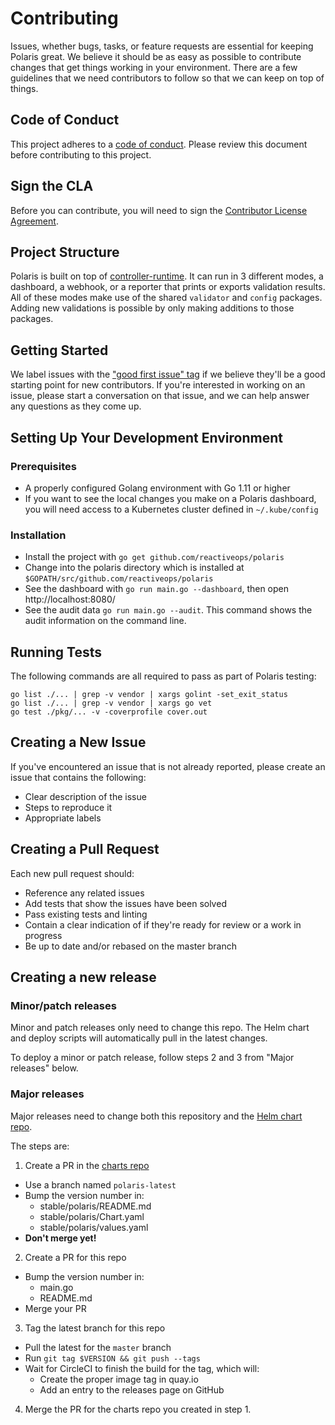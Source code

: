 # Contributing

Issues, whether bugs, tasks, or feature requests are essential for keeping Polaris great. We believe it should be as easy as possible to contribute changes that get things working in your environment. There are a few guidelines that we need contributors to follow so that we can keep on top of things.

## Code of Conduct

This project adheres to a [code of conduct](CODE_OF_CONDUCT.md). Please review this document before contributing to this project.

## Sign the CLA
Before you can contribute, you will need to sign the [Contributor License Agreement](https://cla-assistant.io/reactiveops/polaris).

## Project Structure

Polaris is built on top of [controller-runtime](https://github.com/kubernetes-sigs/controller-runtime). It can run in 3 different modes, a dashboard, a webhook, or a reporter that prints or exports validation results. All of these modes make use of the shared `validator` and `config` packages. Adding new validations is possible by only making additions to those packages.

## Getting Started

We label issues with the ["good first issue" tag](https://github.com/reactiveops/polaris/issues?q=is%3Aissue+is%3Aopen+label%3A%22good+first+issue%22) if we believe they'll be a good starting point for new contributors. If you're interested in working on an issue, please start a conversation on that issue, and we can help answer any questions as they come up.

## Setting Up Your Development Environment
### Prerequisites
* A properly configured Golang environment with Go 1.11 or higher
* If you want to see the local changes you make on a Polaris dashboard, you will need access to a Kubernetes cluster defined in `~/.kube/config`

### Installation
* Install the project with `go get github.com/reactiveops/polaris`
* Change into the polaris directory which is installed at `$GOPATH/src/github.com/reactiveops/polaris`
* See the dashboard with `go run main.go --dashboard`, then open http://localhost:8080/
* See the audit data  `go run main.go --audit`. This command shows the audit information on the command line. 

## Running Tests

The following commands are all required to pass as part of Polaris testing:

```
go list ./... | grep -v vendor | xargs golint -set_exit_status
go list ./... | grep -v vendor | xargs go vet
go test ./pkg/... -v -coverprofile cover.out
```

## Creating a New Issue

If you've encountered an issue that is not already reported, please create an issue that contains the following:

- Clear description of the issue
- Steps to reproduce it
- Appropriate labels

## Creating a Pull Request

Each new pull request should:

- Reference any related issues
- Add tests that show the issues have been solved
- Pass existing tests and linting
- Contain a clear indication of if they're ready for review or a work in progress
- Be up to date and/or rebased on the master branch

## Creating a new release

### Minor/patch releases
Minor and patch releases only need to change this repo. The Helm chart and deploy scripts
will automatically pull in the latest changes.

To deploy a minor or patch release, follow steps 2 and 3 from "Major releases" below.

### Major releases
Major releases need to change both this repository and the
[Helm chart repo](https://github.com/reactiveops/charts/).

The steps are:
1. Create a PR in the [charts repo](https://github.com/reactiveops/charts/)
  * Use a branch named `polaris-latest`
  * Bump the version number in:
    * stable/polaris/README.md
    * stable/polaris/Chart.yaml
    * stable/polaris/values.yaml
  * **Don't merge yet!**
2. Create a PR for this repo
  * Bump the version number in:
    * main.go
    * README.md
  * Merge your PR
3. Tag the latest branch for this repo
  * Pull the latest for the `master` branch
  * Run `git tag $VERSION && git push --tags`
  * Wait for CircleCI to finish the build for the tag, which will:
    * Create the proper image tag in quay.io
    * Add an entry to the releases page on GitHub
4. Merge the PR for the charts repo you created in step 1.

